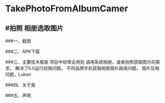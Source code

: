 # TakePhotoFromAlbumCamer

#拍照 相册选取图片
----------------
###一、截图

###二、APK下载


###三、主要技术框架
项目中经常会用到 调用系统相册，或者拍照获取图片的需求。
解决了6.0运行权限问题。
不同品牌手机获取相册图片路径问题。
图片压缩问题，Luban

###四、关于我


###五、声明
